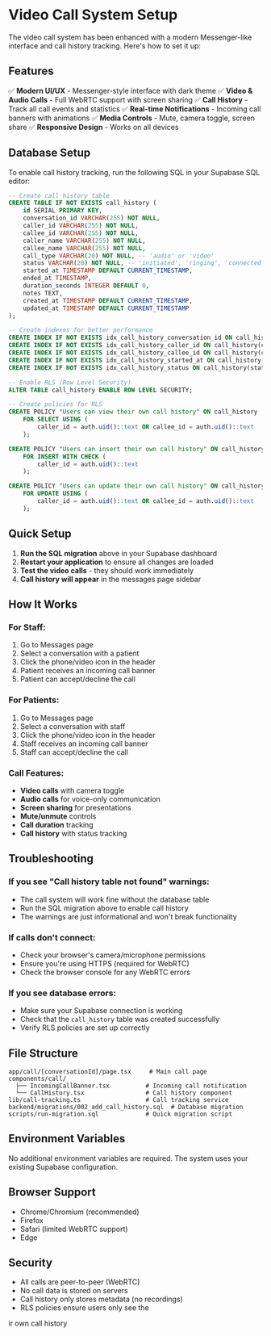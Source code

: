 # Video Call System Setup

The video call system has been enhanced with a modern Messenger-like interface and call history tracking. Here's how to set it up:

## Features

✅ **Modern UI/UX** - Messenger-style interface with dark theme
✅ **Video & Audio Calls** - Full WebRTC support with screen sharing
✅ **Call History** - Track all call events and statistics
✅ **Real-time Notifications** - Incoming call banners with animations
✅ **Media Controls** - Mute, camera toggle, screen share
✅ **Responsive Design** - Works on all devices

## Database Setup

To enable call history tracking, run the following SQL in your Supabase SQL editor:

```sql
-- Create call history table
CREATE TABLE IF NOT EXISTS call_history (
    id SERIAL PRIMARY KEY,
    conversation_id VARCHAR(255) NOT NULL,
    caller_id VARCHAR(255) NOT NULL,
    callee_id VARCHAR(255) NOT NULL,
    caller_name VARCHAR(255) NOT NULL,
    callee_name VARCHAR(255) NOT NULL,
    call_type VARCHAR(20) NOT NULL, -- 'audio' or 'video'
    status VARCHAR(20) NOT NULL, -- 'initiated', 'ringing', 'connected', 'ended', 'missed', 'declined'
    started_at TIMESTAMP DEFAULT CURRENT_TIMESTAMP,
    ended_at TIMESTAMP,
    duration_seconds INTEGER DEFAULT 0,
    notes TEXT,
    created_at TIMESTAMP DEFAULT CURRENT_TIMESTAMP,
    updated_at TIMESTAMP DEFAULT CURRENT_TIMESTAMP
);

-- Create indexes for better performance
CREATE INDEX IF NOT EXISTS idx_call_history_conversation_id ON call_history(conversation_id);
CREATE INDEX IF NOT EXISTS idx_call_history_caller_id ON call_history(caller_id);
CREATE INDEX IF NOT EXISTS idx_call_history_callee_id ON call_history(callee_id);
CREATE INDEX IF NOT EXISTS idx_call_history_started_at ON call_history(started_at);
CREATE INDEX IF NOT EXISTS idx_call_history_status ON call_history(status);

-- Enable RLS (Row Level Security)
ALTER TABLE call_history ENABLE ROW LEVEL SECURITY;

-- Create policies for RLS
CREATE POLICY "Users can view their own call history" ON call_history
    FOR SELECT USING (
        caller_id = auth.uid()::text OR callee_id = auth.uid()::text
    );

CREATE POLICY "Users can insert their own call history" ON call_history
    FOR INSERT WITH CHECK (
        caller_id = auth.uid()::text
    );

CREATE POLICY "Users can update their own call history" ON call_history
    FOR UPDATE USING (
        caller_id = auth.uid()::text OR callee_id = auth.uid()::text
    );
```

## Quick Setup

1. **Run the SQL migration** above in your Supabase dashboard
2. **Restart your application** to ensure all changes are loaded
3. **Test the video calls** - they should work immediately
4. **Call history will appear** in the messages page sidebar

## How It Works

### For Staff:
1. Go to Messages page
2. Select a conversation with a patient
3. Click the phone/video icon in the header
4. Patient receives an incoming call banner
5. Patient can accept/decline the call

### For Patients:
1. Go to Messages page
2. Select a conversation with staff
3. Click the phone/video icon in the header
4. Staff receives an incoming call banner
5. Staff can accept/decline the call

### Call Features:
- **Video calls** with camera toggle
- **Audio calls** for voice-only communication
- **Screen sharing** for presentations
- **Mute/unmute** controls
- **Call duration** tracking
- **Call history** with status tracking

## Troubleshooting

### If you see "Call history table not found" warnings:
- The call system will work fine without the database table
- Run the SQL migration above to enable call history
- The warnings are just informational and won't break functionality

### If calls don't connect:
- Check your browser's camera/microphone permissions
- Ensure you're using HTTPS (required for WebRTC)
- Check the browser console for any WebRTC errors

### If you see database errors:
- Make sure your Supabase connection is working
- Check that the `call_history` table was created successfully
- Verify RLS policies are set up correctly

## File Structure

```
app/call/[conversationId]/page.tsx     # Main call page
components/call/
  ├── IncomingCallBanner.tsx          # Incoming call notification
  └── CallHistory.tsx                 # Call history component
lib/call-tracking.ts                  # Call tracking service
backend/migrations/002_add_call_history.sql  # Database migration
scripts/run-migration.sql             # Quick migration script
```

## Environment Variables

No additional environment variables are required. The system uses your existing Supabase configuration.

## Browser Support

- Chrome/Chromium (recommended)
- Firefox
- Safari (limited WebRTC support)
- Edge

## Security

- All calls are peer-to-peer (WebRTC)
- No call data is stored on servers
- Call history only stores metadata (no recordings)
- RLS policies ensure users only see the

ir own call history





